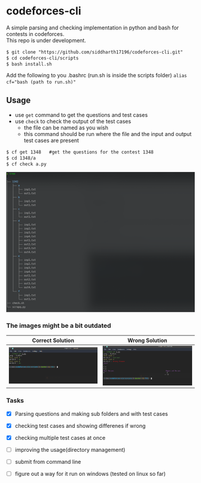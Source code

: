 # codeforces-cli
A simple parsing and checking implementation in python and bash for contests in codeforces.\
This repo is under development.

```
$ git clone "https://github.com/siddharth17196/codeforces-cli.git"
$ cd codeforces-cli/scripts
$ bash install.sh

```
Add the following to you .bashrc (run.sh is inside the scripts folder)
`alias cf="bash (path to run.sh)"`

## Usage

- use `get` command to get the questions and test cases
- use `check` to check the output of the test cases
    - the file can be named as you wish
    - this command should be run where the file and the input and output test cases are present
```
$ cf get 1348   #get the questions for the contest 1348
$ cd 1348/a
$ cf check a.py
```

![directories](/images/tree.png)

### The images might be a bit outdated

Correct Solution                    | Wrong Solution
----------------                    | --------------
![correct solution](/images/correct.png) | ![wrong answer](/images/wa.png)

### Tasks
- [x] Parsing questions and making sub folders and with test cases
- [x] checking test cases and showing differenes if wrong 
- [x] checking multiple test cases at once
- [ ] improving the usage(directory management)
- [ ] submit from command line
- [ ] figure out a way for it run on windows (tested on linux so far)

